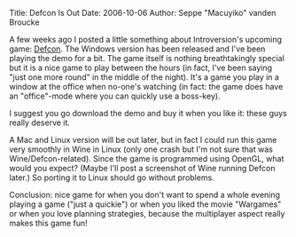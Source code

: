 Title: Defcon Is Out
Date: 2006-10-06
Author: Seppe "Macuyiko" vanden Broucke

A few weeks ago I posted a little something about Introversion's upcoming game: [Defcon](http://www.introversion.co.uk/defcon/). The Windows version has been released and I've been playing the demo for a bit. The game itself is nothing breathtakingly special but it is a nice game to play between the hours (in fact, I've been saying "just one more round" in the middle of the night). It's a game you play in a window at the office when no-one's watching (in fact: the game does have an "office"-mode where you can quickly use a boss-key).  
I suggest you go download the demo and buy it when you like it: these guys really deserve it.  
A Mac and Linux version will be out later, but in fact I could run this game very smoothly in Wine in Linux (only one crash but I'm not sure that was Wine/Defcon-related). Since the game is programmed using OpenGL, what would you expect? (Maybe I'll post a screenshot of Wine running Defcon later.) So porting it to Linux should go without problems.  
Conclusion: nice game for when you don't want to spend a whole evening playing a game ("just a quickie") or when you liked the movie "Wargames" or when you love planning strategies, because the multiplayer aspect really makes this game fun!  